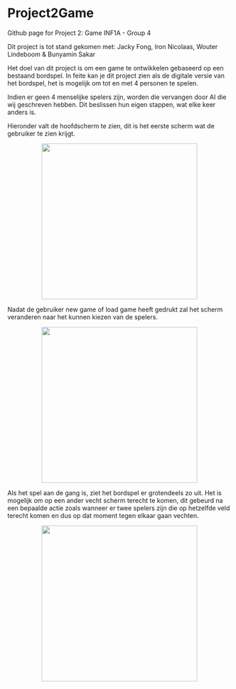 # Project2Game

Github page for Project 2: Game
INF1A - Group 4

Dit project is tot stand gekomen met: Jacky Fong, Iron Nicolaas, Wouter Lindeboom & Bunyamin Sakar

Het doel van dit project is om een game te ontwikkelen gebaseerd op een bestaand bordspel. 
In feite kan je dit project zien als de digitale versie van het bordspel, het is mogelijk om tot en met 4 personen te spelen.

Indien er geen 4 menselijke spelers zijn, worden die vervangen door AI die wij geschreven hebben. Dit beslissen hun eigen stappen, wat elke keer anders is.

Hieronder valt de hoofdscherm te zien, dit is het eerste scherm wat de gebruiker te zien krijgt.
<p align="center">
  <img src="https://superict.nl/images/github_images/Project2Game/s1.png" width="350"/>
</p>

Nadat de gebruiker new game of load game heeft gedrukt zal het scherm veranderen naar het kunnen kiezen van de spelers.
<p align="center">
  <img src="https://superict.nl/images/github_images/Project2Game/s3.png" width="350"/>
</p>

Als het spel aan de gang is, ziet het bordspel er grotendeels zo uit. Het is mogelijk om op een ander vecht scherm terecht te komen, dit gebeurd na een bepaalde actie zoals wanneer er twee spelers zijn die op hetzelfde veld terecht komen en dus op dat moment tegen elkaar gaan vechten.

<p align="center">
  <img src="https://superict.nl/images/github_images/Project2Game/s2.png" width="350"/>
</p>


